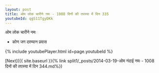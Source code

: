 ```yaml
---
layout: post
title: ओम लोक चारीने नमः - 1008 दिनों की तपस्या में दिन 335
youtubeId: qgS11TgyDKk
---
```

 
 
 ओम लोक चारीने नमः  
 
 -  कोण जग दरम्यान प्रवास 
 
  
 
  
 
 
 
 
 
 


{% include youtubePlayer.html id=page.youtubeId %}
 
[Next]({{ site.baseurl }}{% link  split1/_posts/2014-03-19-ओम नंदाई नमः - 1008 दिनों की तपस्या में दिन 344.md%})
 
